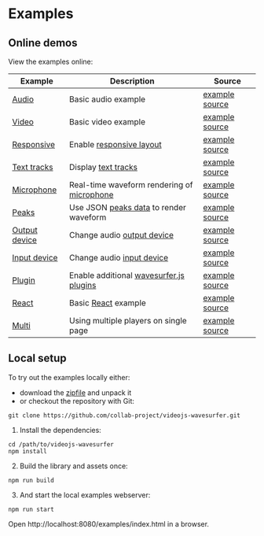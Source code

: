 # Examples

## Online demos

View the examples online:

| Example | Description | Source |
| --- | --- | --- |
| [Audio](https://collab-project.github.io/videojs-wavesurfer/demo/index.html) | Basic audio example | [example source](https://github.com/collab-project/videojs-wavesurfer/blob/master/examples/index.html) |
| [Video](https://collab-project.github.io/videojs-wavesurfer/demo/video.html) | Basic video example | [example source](https://github.com/collab-project/videojs-wavesurfer/blob/master/examples/video.html) |
| [Responsive](https://collab-project.github.io/videojs-wavesurfer/demo/fluid.html) | Enable [responsive layout](responsive.md) | [example source](https://github.com/collab-project/videojs-wavesurfer/blob/master/examples/fluid.html) |
| [Text tracks](https://collab-project.github.io/videojs-wavesurfer/demo/texttrack.html) | Display [text tracks](text-tracks.md) | [example source](https://github.com/collab-project/videojs-wavesurfer/blob/master/examples/texttrack.html) |
| [Microphone](https://collab-project.github.io/videojs-wavesurfer/demo/live.html) | Real-time waveform rendering of [microphone](microphone.md) | [example source](https://github.com/collab-project/videojs-wavesurfer/blob/master/examples/live.html) |
| [Peaks](https://collab-project.github.io/videojs-wavesurfer/demo/peaks.html) | Use JSON [peaks data](peaks.md) to render waveform | [example source](https://github.com/collab-project/videojs-wavesurfer/blob/master/examples/peaks.html) |
| [Output device](https://collab-project.github.io/videojs-wavesurfer/demo/output.html) | Change audio [output device](change-device.md) | [example source](https://github.com/collab-project/videojs-wavesurfer/blob/master/examples/output.html) |
| [Input device](https://collab-project.github.io/videojs-wavesurfer/demo/input.html) | Change audio [input device](change-device.md) | [example source](https://github.com/collab-project/videojs-wavesurfer/blob/master/examples/input.html) |
| [Plugin](https://collab-project.github.io/videojs-wavesurfer/demo/plugin.html) | Enable additional [wavesurfer.js plugins](plugins.md) | [example source](https://github.com/collab-project/videojs-wavesurfer/blob/master/examples/plugin.html) |
| [React](https://collab-project.github.io/videojs-wavesurfer/demo/react/index.html) | Basic [React](react.md) example | [example source](https://github.com/collab-project/videojs-wavesurfer/blob/master/examples/react/index.html) |
| [Multi](https://collab-project.github.io/videojs-wavesurfer/demo/multi.html) | Using multiple players on single page | [example source](https://github.com/collab-project/videojs-wavesurfer/blob/master/examples/multi.html) |

## Local setup

To try out the examples locally either:

- download the [zipfile](https://github.com/collab-project/videojs-wavesurfer/archive/master.zip) and unpack it
- or checkout the repository with Git:
```console
git clone https://github.com/collab-project/videojs-wavesurfer.git
```

1. Install the dependencies:

```console
cd /path/to/videojs-wavesurfer
npm install
```

2. Build the library and assets once:

```console
npm run build
```

3. And start the local examples webserver:

```console
npm run start
```

Open http://localhost:8080/examples/index.html in a browser.
